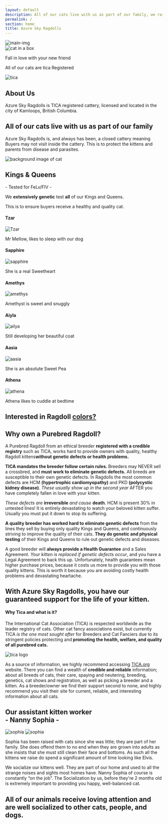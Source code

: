 ```yaml
---
layout: default
description: All of our cats live with us as part of our family, we raise healthy ragdoll kittens and make sure that you get the one you and your family deserves.
permalink: /
section: home
title: Azure Sky Ragdolls
---
```


<section class="landing">
          <img class="hero-background-image" src="assets/Landing.jpg" alt="main-img" />
          <div class="hero-container">
          <img src="assets/cat-in-box.jpeg" alt="cat in a box"  class="second-hero"/>
            <div class="rectangle">
              <p class="hero-text">Fall in love with your new friend</p>
            </div>
          </div>
          <p class="registered-text registered">
            All of our cats are tica Registered
          </p>
          <img
            src="assets/Tica.png"
            alt="tica"
            srcset=""
            class="registered-tica"
          />
</section>
<section id="about">
          <div class="container-text">
            <h1 class="header-2 about">About Us</h1>
              <p>
             Azure Sky Ragdolls is TICA registered cattery, licensed and located in the city of Kamloops, British Columbia. 
            </p>
            <h2 class="about-subheader">
              All of our cats live with us as part of our family
            </h2>
            <p>
              Azure Sky Ragdolls is, and always has been, a closed cattery
              meaning Buyers may not visit inside the cattery. This is to
              protect the kittens and parents from disease and parasites.
            </p>
          </div>
</section>
<section id="queens">
          <div class=" center queens-header-container">
            <img
              src="assets/ragdoll-splash-min.jpg"
              alt="background image of cat"
              class="background-image"
            />
            <h1 class="header-2 about">
              <span class="king">Kings</span> <span class="amp">&</span> Queens
            </h1>
            <div class="queens-sub-header">
            <p>- Tested for FeLv/FIV -</p>
            <p>We <strong>extensively genetic</strong> test <strong>all</strong> of our Kings and Queens.</p>
            <p>
              This is to ensure buyers receive a healthy and quality cat.
            </p>
            </div>
          </div>
        <div class="container-text queens-container">
            <div class="ragdoll-img-container">
              <div class="queen">
              <h4 class="color-header king">Tzar</h4>
                <img src="assets/tzar-bear.jpeg" alt="Tzar" class="ragdoll-img">
                <div class="queen-text">
              <p>Mr Mellow, likes to sleep with our dog</p>
              </div>
              </div>
              <div class="queen">
                <h4 class="color-header">Sapphire</h4>
                <img src="assets/sapphire-with-kitten.jpeg"
                alt="sapphire" class="ragdoll-img">
              <p>She is a real Sweetheart</p>
              </div>
              <div class="queen">
                <h4 class="color-header">Amethys</h4>
                <img src="assets/Amethyst.jpeg" alt="amethys" class="ragdoll-img">
                <p>Amethyst is sweet and snuggly</p>
              </div>
              <div class="queen">
                <h4 class="color-header">Aiyla</h4>
                <img src="assets/aiyla.jpeg" alt="ailya"  class="ragdoll-img">
                <p>Still developing her beautiful coat</p>
              </div>
              <div class="queen">
                <h4 class="color-header">Aasia </h4>
                <img src="assets/Aasia.jpeg" alt="aasia" class="ragdoll-img">
                <p>She is an absolute Sweet Pea
                </p>
              </div>
              <div class="queen">
                <h4 class="color-header ">Athena</h4>
                <img
                  src="assets/athena-catbed.jpeg" alt="athena"  class="ragdoll-img">
                <p>Athena likes to cuddle at bedtime</p>
              </div>
            </div>
            <h2>Interested in Ragdoll <a class="underline" href="./about.html#colors">colors?</a></h2>
            </div>
</section> 
<section id="purebred">
          <div class="container-text">
            <h1 class="header-2 about">Why own a Purebred Ragdoll?</h1>
            <p>
              A Purebred Ragdoll from an ethical breeder <strong>registered with a credible registry</strong> such as TICA, works hard to provide owners with quality, healthy Ragdoll
              kittens<strong>without genetic defects or health problems.</strong>
            </p>
            <p>
              <strong>TICA mandates the breeder follow certain rules. </strong
              >Breeders may NEVER sell a crossbred, and
              <strong>must work to eliminate genetic defects.</strong> All
              breeds are susceptible to their own genetic defects. In Ragdolls
              the most common defects are HCM
              <strong>(hypertrophic cardiomyopathy)</strong> and PKD
              <strong>(polycystic kidney disease)</strong>.
              <em>These usually show up in the second year </em>AFTER you have
              completely fallen in love with your kitten.
            </p>
            <p>
              <em>These defects are</em> <strong>irreversible</strong>
              <em>and cause</em> <strong>death</strong>. HCM is present 30%
              in untested lines! It is entirely devastating to watch your
              beloved kitten suffer. Usually you must put it down to stop its
              suffering.
            </p>
            <p>
              <strong
                >A quality breeder has worked hard to eliminate genetic
                defects</strong
              >
              from the lines they sell by buying only quality Kings and Queens,
              and continuously striving to improve the quality of their cats.
              <strong>They do genetic and physical testing</strong> of their
              Kings and Queens to rule out genetic defects and diseases.
            </p>
            <p>
              A good breeder will
              <strong>always provide a Health Guarantee</strong> and a Sales
              Agreement. <em>Your kitten is replaced if genetic defects occur</em>, and
              you have a Legal Agreement to back this up. Unfortunately,
              health guarantees mean higher purchase prices, because it costs
              us more to provide you with those quality kittens. <span class="underline">This is worth it because you are avoiding costly health problems and devastating heartache.</span>
            </p>
            <h2>
              With Azure Sky Ragdolls, you have our<br />guaranteed support for the
              life of your kitten.
            </h2>
          </div>
</section>
<section id="tica">
          <div class="container-text">
            <h4>Why Tica and what is it?</h4>
            <p>
              The International Cat Association (TICA) is respected worldwide as
              the leader registry of cats. Other cat fancy associations exist,
              but currently TICA <em>is the one most sought after </em>for
              Breeders and Cat Fanciers due to its stringent policies protecting
              and<strong> promoting the health, welfare, and quality of all purebred cats.</strong>
            </p>
         <img
            src="assets/Tica.png"
            alt="tica logo"
            class="tica"/>
            <p>
              As a source of information, we highly recommend accessing
              <a rel="noreferrer" href="http://tica.org"><span class="underline">TICA.org</span></a>
              website. There you can find a wealth of
              <strong>credible and reliable</strong>
              information; about all breeds of cats, their care, spaying
              and neutering, breeding, genetics, cat shows
              and registration, as well as picking a breeder and a kitten. As a breeder/owner we find their support second to none, and
              highly recommend you visit their site for current, reliable, and
              interesting information about all cats.
            </p>
          </div>
</section>
<section id="sopia">
          <div class="container-text">
            <h1 class="header-2 center">Our assistant kitten worker<br>
            - Nanny Sophia -</h1> 
            <div class="sophia">
              <img src="assets/sophia-2.png" alt="sophia" class="ragdoll-img"/>
              <img src="assets/sophia-3.jpeg" alt="sophia" class="ragdoll-img"/>
            </div>
            <p>
              Sophia has been raised with cats since she was little; they are
              part of her family. She does offend them to no end when they are
              grown into adults as she insists that she must still clean their
              face and bottoms. As such all the kittens we raise do spend a
              significant amount of time looking like Elvis.
            </p>
            <p>
              We socialize our kittens well. They are part of our home and
              used to all the strange noises and sights most homes have. Nanny
              Sophia of course is constantly “on the job”. The Socialization by us, before they're
               2 months old is extremely important to providing you happy,
              well-balanced cat.
            </p>
            <h2>
              All of our animals receive loving attention and are well
              socialized to other cats, people, and dogs.
            </h2>
          </div>
</section>
